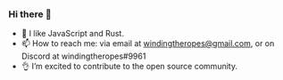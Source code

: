 ### Hi there 👋
- 📖 I like JavaScript and Rust.
- 📫 How to reach me: via email at windingtheropes@gmail.com, or on Discord at windingtheropes#9961
- 👌 I’m excited to contribute to the open source community.

